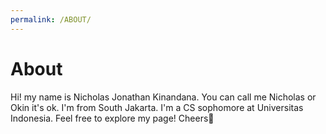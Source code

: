 ```yaml
---
permalink: /ABOUT/
---
```


# About

Hi! my name is Nicholas Jonathan Kinandana. You can call me Nicholas or Okin it's ok. I'm from South Jakarta. 
I'm a CS sophomore at Universitas Indonesia. Feel free to explore my page! Cheers🥂







